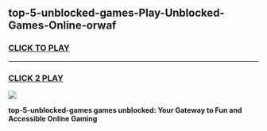 
## top-5-unblocked-games-Play-Unblocked-Games-Online-orwaf
<h3>
<a href="https://premium76.site?title=top-5-unblocked-games&ref=25A">CLICK TO PLAY</a></h3>
<hr>

<h3>
<a href="https://premium76.site?title=top-5-unblocked-games&ref=25A">CLICK 2 PLAY</a>
  
</h3>

<a href="https://premium76.site?title=top-5-unblocked-games&ref=25A"><img src="https://clearcache.store/games.png"></a>


**top-5-unblocked-games games unblocked: Your Gateway to Fun and Accessible Online Gaming**
